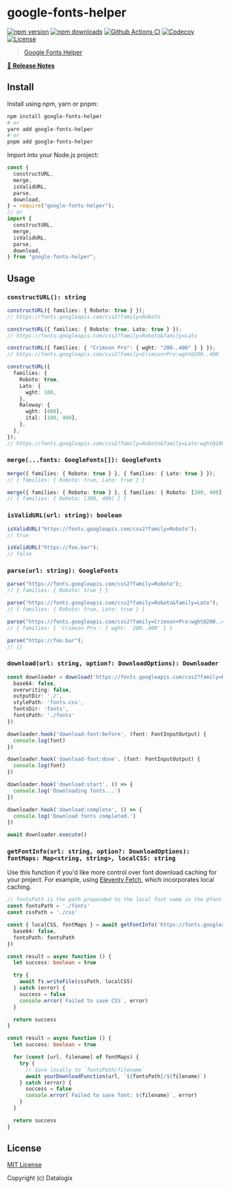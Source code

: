 # google-fonts-helper

[![npm version][npm-version-src]][npm-version-href]
[![npm downloads][npm-downloads-src]][npm-downloads-href]
[![Github Actions CI][github-actions-ci-src]][github-actions-ci-href]
[![Codecov][codecov-src]][codecov-href]
[![License][license-src]][license-href]

> [Google Fonts Helper](https://developers.google.com/fonts)

[📖 **Release Notes**](./CHANGELOG.md)

## Install

Install using npm, yarn or pnpm:

```bash
npm install google-fonts-helper
# or
yarn add google-fonts-helper
# or
pnpm add google-fonts-helper
```

Import into your Node.js project:

```js
const {
  constructURL,
  merge,
  isValidURL,
  parse,
  download,
} = require("google-fonts-helper");
// or
import {
  constructURL,
  merge,
  isValidURL,
  parse,
  download,
} from "google-fonts-helper";
```

## Usage

### `constructURL(): string`

```ts
constructURL({ families: { Roboto: true } });
// https://fonts.googleapis.com/css2?family=Roboto

constructURL({ families: { Roboto: true, Lato: true } });
// https://fonts.googleapis.com/css2?family=Roboto&family=Lato

constructURL({ families: { "Crimson Pro": { wght: "200..400" } } });
// https://fonts.googleapis.com/css2?family=Crimson+Pro:wght@200..400

constructURL({
  families: {
    Roboto: true,
    Lato: {
      wght: 100,
    },
    Raleway: {
      wght: [400],
      ital: [100, 400],
    },
  },
});
// https://fonts.googleapis.com/css2?family=Roboto&family=Lato:wght@100&family=Raleway:ital,wght@0,400;1,100;1,400
```

### `merge(...fonts: GoogleFonts[]): GoogleFonts`

```ts
merge({ families: { Roboto: true } }, { families: { Lato: true } });
// { families: { Roboto: true, Lato: true } }

merge({ families: { Roboto: true } }, { families: { Roboto: [300, 400] } });
// { families: { Roboto: [300, 400] } }
```

### `isValidURL(url: string): boolean`

```ts
isValidURL("https://fonts.googleapis.com/css2?family=Roboto");
// true

isValidURL("https://foo.bar");
// false
```

### `parse(url: string): GoogleFonts`

```ts
parse("https://fonts.googleapis.com/css2?family=Roboto");
// { families: { Roboto: true } }

parse("https://fonts.googleapis.com/css2?family=Roboto&family=Lato");
// { families: { Roboto: true, Lato: true } }

parse("https://fonts.googleapis.com/css2?family=Crimson+Pro:wght@200..400");
// { families: { 'Crimson Pro': { wght: '200..400' } }

parse("https://foo.bar");
// {}
```

### `download(url: string, option?: DownloadOptions): Downloader`

```ts
const downloader = download('https://fonts.googleapis.com/css2?family=Roboto', {
  base64: false,
  overwriting: false,
  outputDir: './',
  stylePath: 'fonts.css',
  fontsDir: 'fonts',
  fontsPath: './fonts'
})

downloader.hook('download-font:before', (font: FontInputOutput) {
  console.log(font)
})

downloader.hook('download-font:done', (font: FontInputOutput) {
  console.log(font)
})

downloader.hook('download:start', () => {
  console.log('Downloading fonts...')
})

downloader.hook('download:complete', () => {
  console.log('Download fonts completed.')
})

await downloader.execute()
```

### `getFontInfo(url: string, option?: DownloadOptions): fontMaps: Map<string, string>, localCSS: string`

Use this function if you'd like more control over font download caching for your project. For example, using [Eleventy Fetch](https://www.11ty.dev/docs/plugins/fetch/#fetch), which incorporates local caching.

```ts
// fontsPath is the path prepended to the local font name in the @font-face url()
const fontsPath = './fonts'
const cssPath = './css'

const { localCSS, fontMaps } = await getFontInfo('https://fonts.googleapis.com/css2?family=Roboto', {
  base64: false,
  fontsPath: fontsPath
})

const result = async function () {
  let success: boolean = true

  try {
    await fs.writeFile(cssPath, localCSS) 
  } catch (error) {
    success = false
    console.error(`Failed to save CSS`, error)
  }

  return success
}

const result = async function () {
  let success: boolean = true

  for (const [url, filename] of fontMaps) {
    try {
      // Save locally to `fontsPath/filename`
      await yourDownloadFunction(url, `${fontsPath}/${filename}`)
    } catch (error) {
      success = false
      console.error(`Failed to save font: ${filename}`, error)
    }
  }

  return success
}
```

## License

[MIT License](./LICENSE)

Copyright (c) Datalogix

<!-- Badges -->

[npm-version-src]: https://img.shields.io/npm/v/google-fonts-helper/latest.svg
[npm-version-href]: https://npmjs.com/package/google-fonts-helper
[npm-downloads-src]: https://img.shields.io/npm/dt/google-fonts-helper.svg
[npm-downloads-href]: https://npmjs.com/package/google-fonts-helper
[github-actions-ci-src]: https://github.com/datalogix/google-fonts-helper/workflows/ci/badge.svg
[github-actions-ci-href]: https://github.com/datalogix/google-fonts-helper/actions?query=workflow%3Aci
[codecov-src]: https://img.shields.io/codecov/c/github/datalogix/google-fonts-helper.svg
[codecov-href]: https://codecov.io/gh/datalogix/google-fonts-helper
[license-src]: https://img.shields.io/npm/l/google-fonts-helper.svg
[license-href]: https://npmjs.com/package/google-fonts-helper
